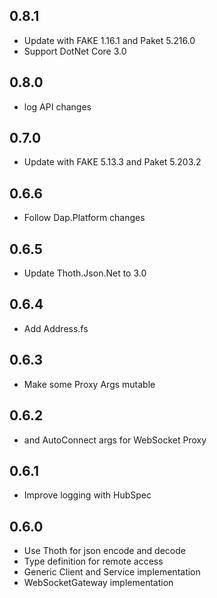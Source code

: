 ## 0.8.1
* Update with FAKE 1.16.1 and Paket 5.216.0
* Support DotNet Core 3.0

## 0.8.0
* log API changes

## 0.7.0
* Update with FAKE 5.13.3 and Paket 5.203.2

## 0.6.6
* Follow Dap.Platform changes

## 0.6.5
* Update Thoth.Json.Net to 3.0

## 0.6.4
* Add Address.fs

## 0.6.3
* Make some Proxy Args mutable

## 0.6.2
* and AutoConnect args for WebSocket Proxy

## 0.6.1
* Improve logging with HubSpec

## 0.6.0
* Use Thoth for json encode and decode
* Type definition for remote access
* Generic Client and Service implementation
* WebSocketGateway implementation
